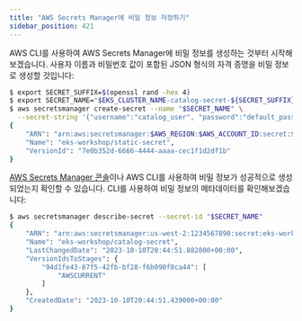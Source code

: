 ```yaml
---
title: "AWS Secrets Manager에 비밀 정보 저장하기"
sidebar_position: 421
---
```


AWS CLI를 사용하여 AWS Secrets Manager에 비밀 정보를 생성하는 것부터 시작해보겠습니다. 사용자 이름과 비밀번호 값이 포함된 JSON 형식의 자격 증명을 비밀 정보로 생성할 것입니다:

```bash
$ export SECRET_SUFFIX=$(openssl rand -hex 4)
$ export SECRET_NAME="$EKS_CLUSTER_NAME-catalog-secret-${SECRET_SUFFIX}"
$ aws secretsmanager create-secret --name "$SECRET_NAME" \
  --secret-string '{"username":"catalog_user", "password":"default_password"}' --region $AWS_REGION
{
    "ARN": "arn:aws:secretsmanager:$AWS_REGION:$AWS_ACCOUNT_ID:secret:$EKS_CLUSTER_NAME/catalog-secret-ABCdef",
    "Name": "eks-workshop/static-secret",
    "VersionId": "7e0b352d-6666-4444-aaaa-cec1f1d2df1b"
}
```

[AWS Secrets Manager 콘솔](https://console.aws.amazon.com/secretsmanager/listsecrets)이나 AWS CLI를 사용하여 비밀 정보가 성공적으로 생성되었는지 확인할 수 있습니다. CLI를 사용하여 비밀 정보의 메타데이터를 확인해보겠습니다:

```bash
$ aws secretsmanager describe-secret --secret-id "$SECRET_NAME"
{
    "ARN": "arn:aws:secretsmanager:us-west-2:1234567890:secret:eks-workshop/catalog-secret-WDD8yS",
    "Name": "eks-workshop/catalog-secret",
    "LastChangedDate": "2023-10-10T20:44:51.882000+00:00",
    "VersionIdsToStages": {
        "94d1fe43-87f5-42fb-bf28-f6b090f0ca44": [
            "AWSCURRENT"
        ]
    },
    "CreatedDate": "2023-10-10T20:44:51.439000+00:00"
}
```